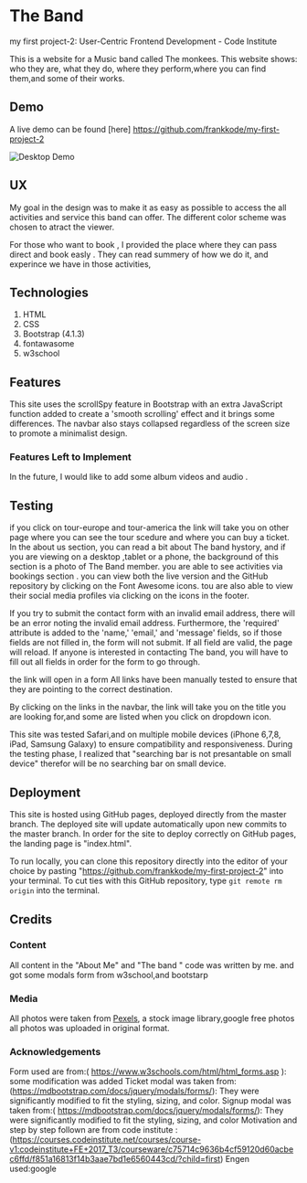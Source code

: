 # The Band

my first project-2: User-Centric Frontend Development - Code Institute 

This is a website for a Music band called The monkees. This website shows: who they are, what they do,  where they perform,where you can find them,and some of their works.


## Demo
A live demo can be found [here] https://github.com/frankkode/my-first-project-2

![Desktop Demo](https://github.com/frankkode/my-first-project-2 "Desktop Demo")


## UX
My goal in the design was to make it as easy as possible to access the all activities and service this band can offer. The different color scheme was chosen to atract the viewer. 

For those who want to book , I  provided the place where they can pass direct and book easly  . They can read summery of how we do it, and experince we have in those activities,


## Technologies
1. HTML
2. CSS
3. Bootstrap (4.1.3)
4. fontawasome
5. w3school



## Features
This site uses the scrollSpy feature in Bootstrap with an extra JavaScript function added to create a 'smooth scrolling' effect and it brings some differences. The navbar also stays collapsed regardless of the screen size to promote a minimalist design.


### Features Left to Implement
In the future, I would like to add some album videos and audio . 


## Testing
if you click on tour-europe and tour-america the link will take you on other page where you can see the tour scedure and where you can buy a ticket.
In the about us section, you can read a bit about The band hystory, and if you are viewing on a desktop ,tablet or a phone, the background of this section is a photo of The Band member. you are able to see activities via bookings section . you can view both the live version and the GitHub repository by clicking on the Font Awesome icons. tou are also able to view their social media profiles via clicking on the icons in the footer. 

If you try to submit the contact form with an invalid email address, there will be an error noting the invalid email address. Furthermore, the 'required' attribute is added to the 'name,' 'email,' and 'message' fields, so if those fields are not filled in, the form will not submit. If all field are valid, the page will reload. If anyone is interested in contacting The band, you will have to fill out all fields in order for the form to go through.

the link will open in a form  All links have been manually tested to ensure that they are pointing to the correct destination.

By clicking on the links in the navbar, the link will take you on the title you are looking for,and some are listed when you click on  dropdown icon. 

This site was tested  Safari,and on multiple mobile devices (iPhone 6,7,8, iPad, Samsung Galaxy) to ensure compatibility and responsiveness. During the testing phase, I realized that "searching bar is not presantable on small device" therefor will be no searching bar on small device. 


## Deployment
This site is hosted using GitHub pages, deployed directly from the master branch. The deployed site will update automatically upon new commits to the master branch. In order for the site to deploy correctly on GitHub pages, the landing page is "index.html".

To run locally, you can clone this repository directly into the editor of your choice by pasting "https://github.com/frankkode/my-first-project-2" into your terminal. To cut ties with this GitHub repository, type `git remote rm origin` into the terminal.


## Credits

### Content
All content in the "About Me" and "The band " code was written by me. and got some modals form from w3school,and bootstarp

### Media
All photos were taken from [Pexels](https://www.pexels.com/), a stock image library,google free photos  all photos was uploaded in original format. 

### Acknowledgements
Form used are from:( https://www.w3schools.com/html/html_forms.asp ):   some modification was added
Ticket modal was taken from:(https://mdbootstrap.com/docs/jquery/modals/forms/):     They were significantly modified to fit the styling, sizing, and color.
Signup modal was taken from:( https://mdbootstrap.com/docs/jquery/modals/forms/):     They were significantly modified to fit the styling, sizing, and color
Motivation and step by step follown are from code institute :(https://courses.codeinstitute.net/courses/course-v1:codeinstitute+FE+2017_T3/courseware/c75714c9636b4cf59120d60acbec6ffd/f851a16813f14b3aae7bd1e6560443cd/?child=first)
Engen used:google

